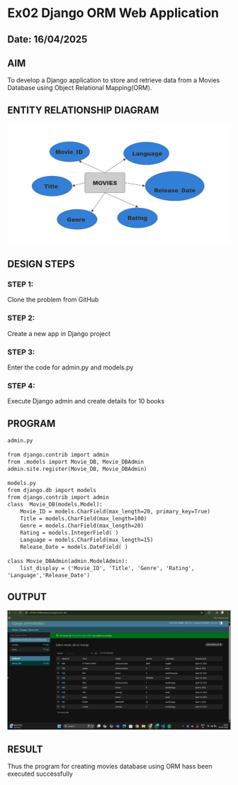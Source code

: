 # Ex02 Django ORM Web Application
## Date: 16/04/2025

## AIM
To develop a Django application to store and retrieve data from a Movies Database using Object Relational Mapping(ORM).

## ENTITY RELATIONSHIP DIAGRAM

![alt text](<Entity rel pic.jpg>)

## DESIGN STEPS

### STEP 1:
Clone the problem from GitHub

### STEP 2:
Create a new app in Django project

### STEP 3:
Enter the code for admin.py and models.py

### STEP 4:
Execute Django admin and create details for 10 books

## PROGRAM
~~~
admin.py

from django.contrib import admin 
from .models import Movie_DB, Movie_DBAdmin 
admin.site.register(Movie_DB, Movie_DBAdmin)

models.py
from django.db import models 
from django.contrib import admin 
class  Movie_DB(models.Model): 
    Movie_ID = models.CharField(max_length=20, primary_key=True) 
    Title = models.CharField(max_length=100) 
    Genre = models.CharField(max_length=20) 
    Rating = models.IntegerField( ) 
    Language = models.CharField(max_length=15) 
    Release_Date = models.DateField( ) 

class Movie_DBAdmin(admin.ModelAdmin): 
    list_display = ('Movie_ID', 'Title', 'Genre', 'Rating', 'Language','Release_Date')
~~~

## OUTPUT

![alt text](<Screenshot 2025-04-16 091644.png>)

## RESULT
Thus the program for creating movies database using ORM hass been executed successfully


[def]: <Screenshot 2025-04-16 091644.png>